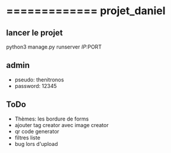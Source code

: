 =============
projet_daniel
=============

lancer le projet
----------------

python3 manage.py runserver $IP:$PORT

admin
----------------
- pseudo: thenitronos
- password: 12345

ToDo
----

- Thèmes: les bordure de forms
- ajouter tag creator avec image creator
- qr code generator
- filtres liste
- bug lors d'upload
